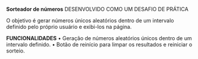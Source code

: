 **Sorteador de números**
DESENVOLVIDO COMO UM DESAFIO DE PRÁTICA

O objetivo é gerar números únicos aleatórios dentro de um intervalo definido pelo próprio usuário e exibi-los na página.

**FUNCIONALIDADES**
• Geração de números aleatórios únicos dentro de um intervalo definido.
• Botão de reinício para limpar os resultados e reiniciar o sorteio.
